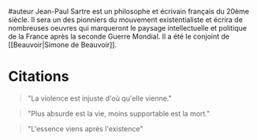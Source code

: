 #auteur
Jean-Paul Sartre est un philosophe et écrivain français du 20ème siècle. Il sera un des pionniers du mouvement existentialiste et écrira de nombreuses oeuvres qui marqueront le paysage intellectuelle et politique de la France après la seconde Guerre Mondial. Il a été le conjoint de [[Beauvoir|Simone de Beauvoir]].

# Citations
> "La violence est injuste d'où qu'elle vienne."

> "Plus absurde est la vie, moins supportable est la mort."

> "L'essence viens après l'existence"